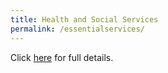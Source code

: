 ```yaml
---
title: Health and Social Services
permalink: /essentialservices/
---
```


Click <a href="https://covid.gobusiness.gov.sg/essentialservices/healthandsocialservices/">here</a> for full details.
